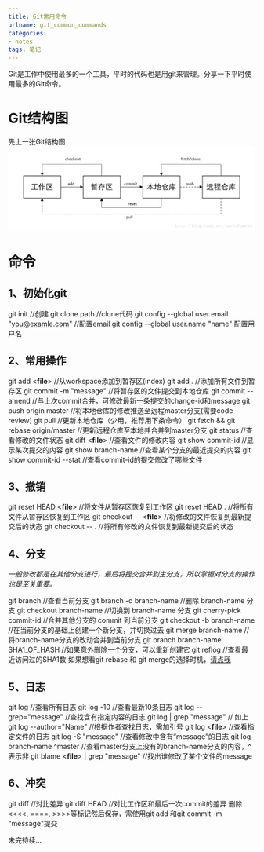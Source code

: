 ```yaml
---
title: Git常用命令
urlname: git_common_commands
categories:
- notes
tags: 笔记
---
```


Git是工作中使用最多的一个工具，平时的代码也是用git来管理。分享一下平时使用最多的Git命令。
# Git结构图
先上一张Git结构图
![Git结构图](../images/2018-04-26_git_construct.png)
<!-- more -->

# 命令
## 1、初始化git
git init   //创建
git clone path   //clone代码
git config --global user.email "you@examle.com"  //配置email
git config --global user.name  "name"  配置用户名

## 2、常用操作
git add <**file**>  //从workspace添加到暂存区(index)
git add .          //添加所有文件到暂存区
git commit -m "message"       //将暂存区的文件提交到本地仓库
git commit --amend   //与上次commit合并，可修改最新一条提交的change-id和message
git push origin master    //将本地仓库的修改推送至远程master分支(需要code review)
git pull                            //更新本地仓库（少用，推荐用下条命令）
git fetch && git rebase origin/master      //更新远程仓库至本地并合并到master分支
git status                        //查看修改的文件状态
git diff <**file**>                   //查看文件的修改内容
git show commit-id        //显示某次提交的内容
git show branch-name   //查看某个分支的最近提交的内容
git show commit-id --stat  //查看commit-id的提交修改了哪些文件

## 3、撤销
git reset  HEAD <**file**>     //将文件从暂存区恢复到工作区
git reset HEAD .                 //将所有文件从暂存区恢复到工作区
git checkout -- <**file**>         //将修改的文件恢复到最新提交后的状态
git checkout -- .                 //将所有修改的文件恢复到最新提交后的状态


## 4、分支
*一般修改都是在其他分支进行，最后将提交合并到主分支，所以掌握对分支的操作也是至关重要。*

git branch                                //查看当前分支
git branch -d branch-name      //删除 branch-name 分支
git checkout branch-name       //切换到 branch-name 分支
git cherry-pick commit-id          //合并其他分支的 commit 到当前分支
git checkout -b branch-name   //在当前分支的基础上创建一个新分支，并切换过去
git merge branch-name       //将branch-name分支的改动合并到当前分支
git branch branch-name  SHA1_OF_HASH   //如果意外删除一个分支，可以重新创建它
git reflog                                                          //查看最近访问过的SHA1数
如果想看git rebase 和 git merge的选择时机，[请点我](https://github.com/geeeeeeeeek/git-recipes/wiki/5.1-%E4%BB%A3%E7%A0%81%E5%90%88%E5%B9%B6%EF%BC%9AMerge%E3%80%81Rebase-%E7%9A%84%E9%80%89%E6%8B%A9)

## 5、日志
git log                               //查看所有日志
git log -10                         //查看最新10条日志
git log --grep="message"  //查找含有指定内容的日志
git log | grep "message"    // 如上
git log --author="Name"       //根据作者查找日志，需加引号
git log <**file**>                       //查看指定文件的日志
git log -S "message"           //查看修改中含有“message”的日志
git log branch-name ^master   //查看master分支上没有的branch-name分支的内容，^表示非
git blame <**file**> | grep "message"  //找出谁修改了某个文件的message

## 6、冲突
git diff                            //对比差异
git diff HEAD                 //对比工作区和最后一次commit的差异
删除 <<<<, ====, >>>>等标记然后保存，需使用git add <file>和git commit -m "message"提交



未完待续...
